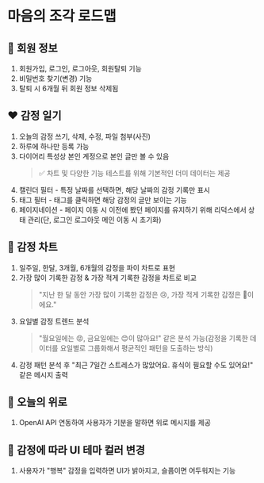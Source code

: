 # 마음의 조각 로드맵

## 🩷 회원 정보

1. 회원가입, 로그인, 로그아웃, 회원탈퇴 기능
2. 비밀번호 찾기(변경) 기능
3. 탈퇴 시 6개월 뒤 회원 정보 삭제됨

## ❤️ 감정 일기

1. 오늘의 감정 쓰기, 삭제, 수정, 파일 첨부(사진)
2. 하루에 하나만 등록 가능
3. 다이어리 특성상 본인 계정으로 본인 글만 볼 수 있음
   > ✅ 차트 및 다양한 기능 테스트를 위해 기본적인 더미 데이터는 제공
4. 캘린더 필터 - 특정 날짜를 선택하면, 해당 날짜의 감정 기록만 표시
5. 태그 필터 - 태그를 클릭하면 해당 감정의 글만 보이는 기능
6. 페이지네이션 - 페이지 이동 시 이전에 봤던 페이지를 유지하기 위해 리덕스에서 상태 관리(단, 로그인 로그아웃 메인 이동 시 초기화)

## 💛 감정 차트

1. 일주일, 한달, 3개월, 6개월의 감정을 파이 차트로 표현
2. 가장 많이 기록한 감정 & 가장 적게 기록한 감정을 차트로 비교
   > "지난 한 달 동안 가장 많이 기록한 감정은 😢, 가장 적게 기록한 감정은 🥰이에요."
3. 요일별 감정 트렌드 분석
   > "월요일에는 😡, 금요일에는 😊이 많아요!" 같은 분석 가능(감정을 기록한 데이터를 요일별로 그룹화해서 평균적인 패턴을 도출하는 방식)
4. 감정 패턴 분석 후 "최근 7일간 스트레스가 많았어요. 휴식이 필요할 수도 있어요!" 같은 메시지 출력

## 💚 오늘의 위로

1. OpenAI API 연동하여 사용자가 기분을 말하면 위로 메시지를 제공

## 🩵 감정에 따라 UI 테마 컬러 변경

1. 사용자가 "행복" 감정을 입력하면 UI가 밝아지고, 슬픔이면 어두워지는 기능
